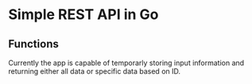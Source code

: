 # Simple REST API in Go 
## Functions 
Currently the app is capable of temporarly storing input information and returning either all data or specific data based on ID. 
